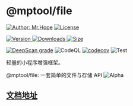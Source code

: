# @mptool/file

[![Author: Mr.Hope](https://img.shields.io/badge/作者-Mr.Hope-blue.svg?style=for-the-badge)](https://mister-hope.com) [![License](https://img.shields.io/npm/l/@mptool/file.svg?style=for-the-badge)](https://github.com/@mptool/file/@mptool/file/blob/main/LICENSE)

<!-- markdownlint-restore -->

[![Version](https://img.shields.io/npm/v/@mptool/file.svg?style=flat-square&logo=npm) ![Downloads](https://img.shields.io/npm/dm/@mptool/file.svg?style=flat-square&logo=npm) ![Size](https://img.shields.io/bundlephobia/min/@mptool/file?style=flat-square&logo=npm)](https://www.npmjs.com/package/@mptool/file)

[![DeepScan grade](https://deepscan.io/api/teams/9792/projects/17760/branches/417299/badge/grade.svg)](https://deepscan.io/dashboard#view=project&tid=9792&pid=17760&bid=417299)
![CodeQL](https://github.com/miniapp-tool/mptool/actions/workflows/codeql-analysis.yml/badge.svg)
[![codecov](https://codecov.io/gh/miniapp-tool/mptool/branch/main/graph/badge.svg?token=TNYMbGlxQ9)](https://codecov.io/gh/miniapp-tool/mptool)
![Test](https://github.com/miniapp-tool/mptool/actions/workflows/test.yml/badge.svg)

轻量的小程序增强框架。

@mptool/file: 一套简单的文件与存储 API ![Alpha](https://img.shields.io/badge/-Alpha-yellow)

## [文档地址](https://miniapp-tool.github.io)

